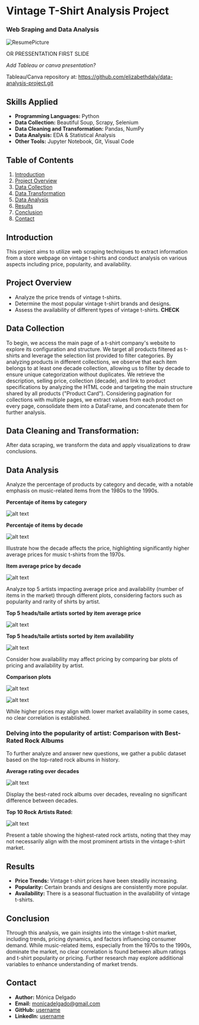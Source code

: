 # Vintage T-Shirt Analysis Project
### Web Sraping and Data Analysis

![ResumePicture](images-figures/vintage-portrait.webp)

OR PRESSENTATION FIRST SLIDE 

*Add Tableau or canva presentation?*

Tableau/Canva repository at:
https://github.com/elizabethdaly/data-analysis-project.git

## Skills Applied

- **Programming Languages:** Python
- **Data Collection:** Beautiful Soup, Scrapy, Selenium
- **Data Cleaning and Transformation:** Pandas, NumPy
- **Data Analysis:** EDA & Statistical Analysis
- **Other Tools:** Jupyter Notebook, Git, Visual Code

## Table of Contents
1. [Introduction](#introduction)
2. [Project Overview](#project-overview)
3. [Data Collection](#data-collection)
4. [Data Transformation](#data-transformation)
5. [Data Analysis](#data-analysis)
6. [Results](#results)
7. [Conclusion](#conclusion)
8. [Contact](#contact)

## Introduction
This project aims to utilize web scraping techniques to extract information from a store webpage on vintage t-shirts and conduct analysis on various aspects including price, popularity, and availability.

## Project Overview

- Analyze the price trends of vintage t-shirts.
- Determine the most popular vintage t-shirt brands and designs.
- Assess the availability of different types of vintage t-shirts. **CHECK**

## Data Collection
To begin, we access the main page of a t-shirt company's website to explore its configuration and structure. We target all products filtered as t-shirts and leverage the selection list provided to filter categories. By analyzing products in different collections, we observe that each item belongs to at least one decade collection, allowing us to filter by decade to ensure unique categorization without duplicates. We retrieve the description, selling price, collection (decade), and link to product specifications by analyzing the HTML code and targeting the main structure shared by all products ("Product Card"). Considering pagination for collections with multiple pages, we extract values from each product on every page, consolidate them into a DataFrame, and concatenate them for further analysis.

## Data Cleaning and Transformation:
After data scraping, we transform the data and apply visualizations to draw conclusions.

## Data Analysis
Analyze the percentage of products by category and decade, with a notable emphasis on music-related items from the 1980s to the 1990s.

**Percentaje of items by category**

![alt text](images/pie_char_category.png)

**Percentaje of items by decade**

![alt text](images/pie_char_decade.png)

Illustrate how the decade affects the price, highlighting significantly higher average prices for music t-shirts from the 1970s.

**Item average price by decade**

![alt text](images/bar_char_decade.png)

Analyze top 5 artists impacting average price and availability (number of items in the market) through different plots, considering factors such as popularity and rarity of shirts by artist.

**Top 5 heads/taile artists sorted by item average price**

![alt text](images/bar_char_top&tail_price_artist.png)

**Top 5 heads/taile artists sorted by item availability**

![alt text](images/bar_char_top&tail_avail_artist.png)

Consider how availability may affect pricing by comparing bar plots of pricing and availability by artist. 

**Comparison plots**

![alt text](images/bar_char_top&tail_price_artist_color.png)

![alt text](images/bar_char_top&tail_avail_artist_color.png)

While higher prices may align with lower market availability in some cases, no clear correlation is established.

### Delving into the popularity of artist: Comparison with Best-Rated Rock Albums

To further analyze and answer new questions, we gather a public dataset based on the top-rated rock albums in history.

**Average rating over decades**

![alt text](images/bar_char_rating_decade.png)

Display the best-rated rock albums over decades, revealing no significant difference between decades.

**Top 10 Rock Artists Rated:** 

![alt text](images/table_artist_rating.png)

Present a table showing the highest-rated rock artists, noting that they may not necessarily align with the most prominent artists in the vintage t-shirt market.

## Results

- **Price Trends:** Vintage t-shirt prices have been steadily increasing.
- **Popularity:** Certain brands and designs are consistently more popular.
- **Availability:** There is a seasonal fluctuation in the availability of vintage t-shirts.

## Conclusion

Through this analysis, we gain insights into the vintage t-shirt market, including trends, pricing dynamics, and factors influencing consumer demand. While music-related items, especially from the 1970s to the 1990s, dominate the market, no clear correlation is found between album ratings and t-shirt popularity or pricing. Further research may explore additional variables to enhance understanding of market trends.

## Contact

- **Author:** Mónica Delgado
- **Email:** monicadelgado@gmail.com
- **GitHub:** [username](https://github.com/username)
- **LinkedIn:** [username](https://www.linkedin.com/in/username)
